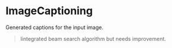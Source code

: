 # ImageCaptioning
Generated captions for the input image.
>Iintegrated beam search algorithm but needs improvement.
